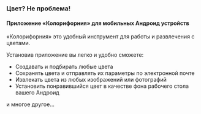 ### Цвет? Не проблема!

#### Приложение «Колорифорния» для мобильных Андроид устройств

«Колорифорния» это удобный инструмент для работы и развлечения с цветами.

Установив приложение вы легко и удобно сможете:

- Создавать и подбирать любые цвета
- Сохранять цвета и отправлять их параметры по электронной почте
- Извлекать цвета из любых изображений или фотографий
- Установить понравившийся цвет в качестве фона рабочего стола вашего Андроид

и многое другое...



